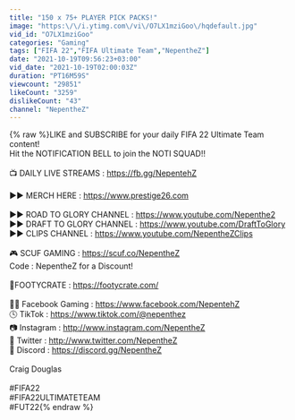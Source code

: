 ```yaml
---
title: "150 x 75+ PLAYER PICK PACKS!"
image: "https:\/\/i.ytimg.com\/vi\/O7LX1mziGoo\/hqdefault.jpg"
vid_id: "O7LX1mziGoo"
categories: "Gaming"
tags: ["FIFA 22","FIFA Ultimate Team","NepentheZ"]
date: "2021-10-19T09:56:23+03:00"
vid_date: "2021-10-19T02:00:03Z"
duration: "PT16M59S"
viewcount: "29851"
likeCount: "3259"
dislikeCount: "43"
channel: "NepentheZ"
---
```

{% raw %}LIKE and SUBSCRIBE for your daily FIFA 22 Ultimate Team content! <br />Hit the NOTIFICATION BELL to join the NOTI SQUAD!! <br /><br />📺  DAILY LIVE STREAMS : <a rel="nofollow" target="blank" href="https://fb.gg/NepentehZ">https://fb.gg/NepentehZ</a><br /><br />►► MERCH HERE : <a rel="nofollow" target="blank" href="https://www.prestige26.com">https://www.prestige26.com</a> <br /><br />►► ROAD TO GLORY CHANNEL : <a rel="nofollow" target="blank" href="https://www.youtube.com/Nepenthe2">https://www.youtube.com/Nepenthe2</a><br />►► DRAFT TO GLORY CHANNEL : <a rel="nofollow" target="blank" href="https://www.youtube.com/DraftToGlory">https://www.youtube.com/DraftToGlory</a><br />►► CLIPS CHANNEL : <a rel="nofollow" target="blank" href="https://www.youtube.com/NepentheZClips">https://www.youtube.com/NepentheZClips</a><br /><br />🎮 SCUF GAMING : <a rel="nofollow" target="blank" href="https://scuf.co/NepentheZ">https://scuf.co/NepentheZ</a> <br />Code : NepentheZ for a Discount!<br /><br />👕FOOTYCRATE : <a rel="nofollow" target="blank" href="https://footycrate.com/">https://footycrate.com/</a><br /><br />👫🏼 Facebook Gaming : <a rel="nofollow" target="blank" href="https://www.facebook.com/NepentehZ">https://www.facebook.com/NepentehZ</a><br />🕓 TikTok : <a rel="nofollow" target="blank" href="https://www.tiktok.com/@nepenthez">https://www.tiktok.com/@nepenthez</a><br />📷 Instagram : <a rel="nofollow" target="blank" href="http://www.instagram.com/NepentheZ">http://www.instagram.com/NepentheZ</a><br />🐥 Twitter : <a rel="nofollow" target="blank" href="http://www.twitter.com/NepentheZ">http://www.twitter.com/NepentheZ</a><br />💬 Discord : <a rel="nofollow" target="blank" href="https://discord.gg/NepentheZ">https://discord.gg/NepentheZ</a><br /><br />Craig Douglas<br /><br />#FIFA22<br />#FIFA22ULTIMATETEAM<br />#FUT22{% endraw %}
